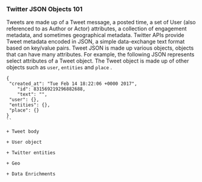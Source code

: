 
### Twitter JSON Objects 101 <a id="twitterJsonIntro" class="tall">&nbsp;</a>

Tweets are made up of a Tweet message, a posted time, a set of User (also referenced to as Author or Actor) attributes, a collection of engagement metadata, and sometimes geographical metadata. Twitter APIs provide Tweet metadata encoded in JSON, a simple data-exchange text format based on key/value pairs. Tweet JSON is made up various objects, objects that can have many attributes. For example, the following JSON represents select attributes of a Tweet object. The Tweet object is made up of other objects such as ```user```, ```entities``` and ```place``` . 

``` 
{
 "created_at": "Tue Feb 14 18:22:06 +0000 2017",
	"id": 831569219296882688,
	"text": "",
 "user": {},
 "entities": {},
 "place": {}
}
``

+ Tweet body

+ User object

+ Twitter entities

+ Geo 

+ Data Enrichments
